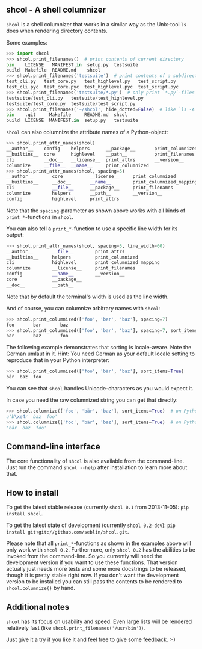 shcol - A shell columnizer
--------------------------

``shcol`` is a shell columnizer that works in a similar way as the Unix-tool
``ls`` does when rendering directory contents.

Some examples:

```python
>>> import shcol
>>> shcol.print_filenames()  # print contents of current directory
bin    LICENSE   MANIFEST.in  setup.py  testsuite
build  Makefile  README.md    shcol
>>> shcol.print_filenames('testsuite')  # print contents of a subdirectory
test_cli.py   test_core.py   test_highlevel.py   test_script.py
test_cli.pyc  test_core.pyc  test_highlevel.pyc  test_script.pyc
>>> shcol.print_filenames('testsuite/*.py')  # only print `*.py`-files
testsuite/test_cli.py   testsuite/test_highlevel.py
testsuite/test_core.py  testsuite/test_script.py
>>> shcol.print_filenames('~/shcol', hide_dotted=False)  # like `ls -A ~/shcol`
bin    .git     Makefile     README.md  shcol
build  LICENSE  MANIFEST.in  setup.py   testsuite
```

``shcol`` can also columnize the attribute names of a Python-object:

```python
>>> shcol.print_attr_names(shcol)
__author__    config    helpers      __package__       print_columnized_mapping
__builtins__  core      highlevel    __path__          print_filenames
cli           __doc__   __license__  print_attrs       __version__
columnize     __file__  __name__     print_columnized
>>> shcol.print_attr_names(shcol, spacing=5)
__author__       core          __license__     print_columnized
__builtins__     __doc__       __name__        print_columnized_mapping
cli              __file__      __package__     print_filenames
columnize        helpers       __path__        __version__
config           highlevel     print_attrs
```

Note that the ``spacing``-parameter as shown above works with all kinds of
``print_*``-functions in ``shcol``.

You can also tell a ``print_*``-function to use a specific line width for
its output:

```python
>>> shcol.print_attr_names(shcol, spacing=5, line_width=60)
__author__       __file__        print_attrs
__builtins__     helpers         print_columnized
cli              highlevel       print_columnized_mapping
columnize        __license__     print_filenames
config           __name__        __version__
core             __package__
__doc__          __path__
```

Note that by default the terminal's width is used as the line width.

And of course, you can columnize arbitrary names with ``shcol``:

```python
>>> shcol.print_columnized(['foo', 'bar', 'baz'], spacing=7)
foo       bar       baz
>>> shcol.print_columnized(['foo', 'bar', 'baz'], spacing=7, sort_items=True)
bar       baz       foo
```

The following example demonstrates that sorting is locale-aware. Note the
German umlaut in it. Hint: You need German as your default locale setting
to reproduce that in your Python interpreter:

```python
>>> shcol.print_columnized(['foo', 'bär', 'baz'], sort_items=True)
bär  baz  foo
```

You can see that ``shcol`` handles Unicode-characters as you would expect it.

In case you need the raw columnized string you can get that directly:

```python
>>> shcol.columnize(['foo', 'bär', 'baz'], sort_items=True)  # on Python 2.7
u'b\xe4r  baz  foo'
>>> shcol.columnize(['foo', 'bär', 'baz'], sort_items=True)  # on Python 3.x
'bär  baz  foo'
```


Command-line interface
----------------------

The core functionality of ``shcol`` is also available from the command-line.
Just run the command ``shcol --help`` after installation to learn more about
that.


How to install
--------------

To get the latest stable release (currently ``shcol 0.1`` from 2013-11-05):
``pip install shcol``.

To get the latest state of development (currently ``shcol 0.2-dev``):
``pip install git+git://github.com/seblin/shcol.git``.

Please note that all ``print_*``-functions as shown in the examples above will
only work with ``shcol 0.2``. Furthermore, only ``shcol 0.2`` has the abilities
to be invoked from the command-line. So you currently will need the development
version if you want to use these functions. That version actually just needs
more tests and some more docstrings to be released, though it is pretty stable
right now. If you don't want the development version to be installed you can
still pass the contents to be rendered to ``shcol.columnize()`` by hand.


Additional notes
----------------

``shcol`` has its focus on usability and speed. Even large lists will be
rendered relatively fast (like ``shcol.print_filenames('/usr/bin')``).

Just give it a try if you like it and feel free to give some feedback. :-)
